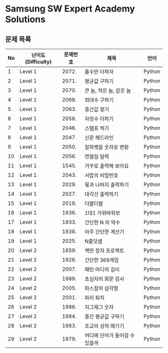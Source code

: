 # Samsung SW Expert Academy Solutions

## 문제 목록

| No | 난이도(Difficulty) | 문제번호 | 제목                                | 언어 |
|-|-|-|-|-|
|1  | Level 1 | 2072.            | 홀수만 더하자                         | Python |
|2  | Level 1 | 2071.            | 평균값 구하기                         | Python |
|3  | Level 1 | 2070.            | 큰 놈, 작은 놈, 같은 놈                | Python |
|4  | Level 1 | 2068.            | 최대수 구하기                         | Python |
|5  | Level 1 | 2063.            | 중간값 찾기                          | Python |
|6  | Level 1 | 2058.            | 자릿수 더하기                         | Python |
|7  | Level 1 | 2046.            | 스탬프 찍기                          | Python |
|8  | Level 1 | 2047.            | 신문 헤드라인                         | Python |
|9  | Level 1 | 2050.            | 알파벳을 숫자로 변환                    | Python |
|10 | Level 1 | 2056.            | 연월일 달력                          | Python |
|11 | Level 1 | 1545.            | 거꾸로 출력해 보아요                   | Python |
|12 | Level 1 | 2043.            | 서랍의 비밀번호                       | Python |
|13 | Level 1 | 2029.            | 몫과 나머지 출력하기                   | Python |
|14 | Level 1 | 2027.            | 대각선 출력하기                       | Python |
|15 | Level 1 | 2019.            | 더블더블                            | Python |
|16 | Level 1 | 1936.            | 1대1 가위바위보                      | Python |
|17 | Level 1 | 1933.            | 간단한 N 의 약수                     | Python |
|18 | Level 1 | 1938.            | 아주 간단한 계산기                    | Python |
|19 | Level 1 | 2025.            | N줄덧셈                            | Python |
|20 | Level 2 | 1859.            | 백만 장자 프로젝트                    | Python |
|21 | Level 2 | 1926.            | 간단한 369게임                      | Python |
|22 | Level 2 | 2007.            | 패턴 마디의 길이                     | Python |
|23 | Level 2 | 1989.            | 초심자의 회문 검사                    | Python |
|24 | Level 2 | 2005.            | 파스칼의 삼각형                      | Python |
|25 | Level 2 | 2001.            | 파리 퇴치                          | Python |
|26 | Level 2 | 1986.            | 지그재그 숫자                       | Python |
|27 | Level 2 | 1984.            | 중간 평균값 구하기                   | Python |
|28 | Level 2 | 1983.            | 조교의 성적 매기기                   | Python |
|29 | Level 2 | 1979.            | 어디에 단어가 들어갈 수 있을까          | Python |